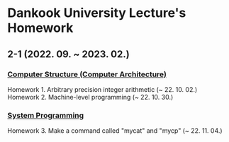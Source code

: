# Dankook University Lecture's Homework

## 2-1 (2022. 09. ~ 2023. 02.)
### [Computer Structure (Computer Architecture)](https://github.com/seoulsky-field/DKU_HomeWork/tree/main/computer_structure)
Homework 1. Arbitrary precision integer arithmetic (~ 22. 10. 02.)  
Homework 2. Machine-level programming (~ 22. 10. 30.)
  

### [System Programming](https://github.com/seoulsky-field/DKU_HomeWork/tree/main/system_programming)  
Homework 3. Make a command called "mycat" and "mycp" (~ 22. 11. 04.)  
